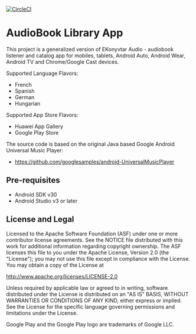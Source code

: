 [![CircleCI](https://circleci.com/gh/EKonyvtar/AudioBookLibrary.svg?style=svg&circle-token=af20ac1f8d0eb0fcd0c100c7efbc736e443e301b)](https://circleci.com/gh/EKonyvtar/AudioBookLibrary)

# AudioBook Library App

This project is a generalized version of EKonyvtar Audio -
audiobook listener and catalog app for mobiles, tablets, Android
Auto, Android Wear, Android TV and Chrome/Google Cast devices.

Supported Language Flavors:

-   French
-   Spanish
-   German
-   Hungarian

Supported App Store Flavors:

-   Huawei App Gallery
-   Google Play Store

The source code is based on the original Java based Google Android Universal Music Player:

-   https://github.com/googlesamples/android-UniversalMusicPlayer

## Pre-requisites

-   Android SDK v30
-   Android Studio v3 or later

## License and Legal

Licensed to the Apache Software Foundation (ASF) under one or more contributor
license agreements. See the NOTICE file distributed with this work for
additional information regarding copyright ownership. The ASF licenses this
file to you under the Apache License, Version 2.0 (the "License"); you may not
use this file except in compliance with the License. You may obtain a copy of
the License at

http://www.apache.org/licenses/LICENSE-2.0

Unless required by applicable law or agreed to in writing, software
distributed under the License is distributed on an "AS IS" BASIS, WITHOUT
WARRANTIES OR CONDITIONS OF ANY KIND, either express or implied. See the
License for the specific language governing permissions and limitations under
the License.

Google Play and the Google Play logo are trademarks of Google LLC.
